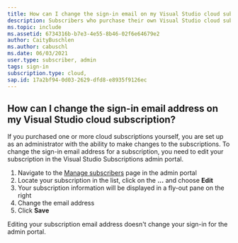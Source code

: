 ```yaml
---
title: How can I change the sign-in email on my Visual Studio cloud subscription?
description: Subscribers who purchase their own Visual Studio cloud subscriptions can change their own sign-in email addresses
ms.topic: include
ms.assetid: 6734316b-b7e3-4e55-8b46-02f6e64679e2
author: CaityBuschlen
ms.author: cabuschl
ms.date: 06/03/2021
user.type: subscriber, admin
tags: sign-in
subscription.type: cloud,
sap.id: 17a2bf94-0d03-2629-dfd8-e8935f9126ec
---
```


## How can I change the sign-in email address on my Visual Studio cloud subscription?

If you purchased one or more cloud subscriptions yourself, you are set up as an administrator with the ability to make changes to the subscriptions. To change the sign-in email address for a subscription, you need to edit your subscription in the Visual Studio Subscriptions admin portal.

1. Navigate to the [Manage subscribers](https://manage.visualstudio.com/subscribers) page in the admin portal
2. Locate your subscription in the list, click on the **...** and choose **Edit**
3. Your subscription information will be displayed in a fly-out pane on the right
4. Change the email address 
5. Click **Save**

Editing your subscription email address doesn't change your sign-in for the admin portal.